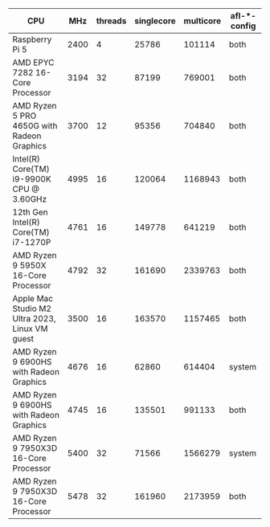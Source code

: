 |CPU                                                 | MHz   | threads | singlecore | multicore | afl-*-config |
|----------------------------------------------------|-------|---------|------------|-----------|--------------|
|Raspberry Pi 5                                      | 2400  | 4       | 25786      | 101114    | both         |
|AMD EPYC 7282 16-Core Processor                     | 3194  | 32      | 87199      | 769001    | both         |
|AMD Ryzen 5 PRO 4650G with Radeon Graphics          | 3700  | 12      | 95356      | 704840    | both         |
|Intel(R) Core(TM) i9-9900K CPU @ 3.60GHz            | 4995  | 16      | 120064     | 1168943   | both         |
|12th Gen Intel(R) Core(TM) i7-1270P                 | 4761  | 16      | 149778     | 641219    | both         |
|AMD Ryzen 9 5950X 16-Core Processor                 | 4792  | 32      | 161690     | 2339763   | both         |
|Apple Mac Studio M2 Ultra 2023, Linux VM guest      | 3500  | 16      | 163570     | 1157465   | both         |
|AMD Ryzen 9 6900HS with Radeon Graphics             | 4676  | 16      | 62860      | 614404    | system       |
|AMD Ryzen 9 6900HS with Radeon Graphics             | 4745  | 16      | 135501     | 991133    | both         |
|AMD Ryzen 9 7950X3D 16-Core Processor               | 5400  | 32      | 71566      | 1566279   | system       |
|AMD Ryzen 9 7950X3D 16-Core Processor               | 5478  | 32      | 161960     | 2173959   | both         |

